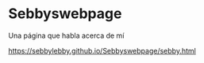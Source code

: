 # Sebbyswebpage
Una página que habla acerca de mí

https://sebbylebby.github.io/Sebbyswebpage/sebby.html
